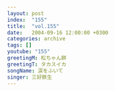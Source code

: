 ```yaml
---
layout: post
index:  "155"
title:  "vol.155"
date:   2004-09-16 12:00:00 +0300
categories: archive
tags: []
youtube: "155"
greetingM: 松ちゃん餅
greetingT: タカスイカ
songName: 涙をふいて
singer: 三好鉄生
---
```

